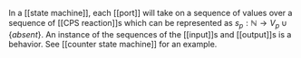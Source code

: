 In a [[state machine]], each [[port]] will take on a sequence of values over a sequence of [[CPS reaction]]s which can be represented as $s_p : \mathbb{N} \rightarrow V_p \cup \{absent\}$. An instance of the sequences of the [[input]]s and [[output]]s is a behavior. See [[counter state machine]] for an example.